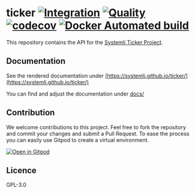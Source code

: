 # ticker [![Integration](https://github.com/systemli/ticker/workflows/Integration/badge.svg)](https://github.com/systemli/ticker/actions) [![Quality](https://github.com/systemli/ticker/workflows/Quality/badge.svg)](https://github.com/systemli/ticker/actions) [![codecov](https://codecov.io/gh/systemli/ticker/branch/main/graph/badge.svg)](https://codecov.io/gh/systemli/ticker) [![Docker Automated build](https://img.shields.io/docker/automated/systemli/ticker.svg)](https://hub.docker.com/r/systemli/ticker/)

This repository contains the API for the [Systemli Ticker Project](https://www.systemli.org/en/service/ticker.html).

## Documentation

See the rendered documentation under [https://systemli.github.io/ticker/](https://systemli.github.io/ticker/)

You can find and adjust the documentation under [docs/](/docs)

## Contribution

We welcome contributions to this project. Feel free to fork the repository and commit your changes and submit a Pull Request. To ease the process you can easily use Gitpod to create a virtual environment.

[![Open in Gitpod](https://gitpod.io/button/open-in-gitpod.svg)](https://gitpod.io/#https://github.com/systemli/ticker)

## Licence

GPL-3.0
